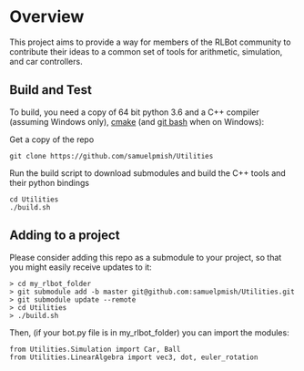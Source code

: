# Overview

This project aims to provide a way for members of the RLBot community to contribute
their ideas to a common set of tools for arithmetic, simulation, and car controllers.

## Build and Test

To build, you need a copy of 64 bit python 3.6 and a C++ compiler (assuming Windows only), [cmake](https://cmake.org/download/) (and [git bash](https://git-scm.com/download/) when on Windows):

Get a copy of the repo

```
git clone https://github.com/samuelpmish/Utilities
```

Run the build script to download submodules and build the C++ tools and their python bindings

```
cd Utilities
./build.sh
```

## Adding to a project

Please consider adding this repo as a submodule to your project, so that you might easily
receive updates to it:

```
> cd my_rlbot_folder
> git submodule add -b master git@github.com:samuelpmish/Utilities.git
> git submodule update --remote
> cd Utilities
> ./build.sh
```

Then, (if your bot.py file is in my_rlbot_folder) you can import the modules:

```
from Utilities.Simulation import Car, Ball
from Utilities.LinearAlgebra import vec3, dot, euler_rotation
```

